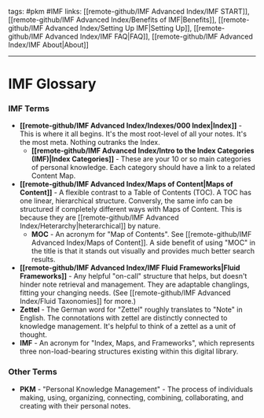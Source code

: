 tags: #pkm #IMF
links: [[remote-github/IMF Advanced Index/IMF START]], [[remote-github/IMF Advanced Index/Benefits of IMF|Benefits]], [[remote-github/IMF Advanced Index/Setting Up IMF|Setting Up]], [[remote-github/IMF Advanced Index/IMF FAQ|FAQ]], [[remote-github/IMF Advanced Index/IMF About|About]]


---
# IMF Glossary

### IMF Terms
- **[[remote-github/IMF Advanced Index/Indexes/000 Index|Index]]** - This is where it all begins. It's the most root-level of all your notes. It's the most meta. Nothing outranks the Index. 
	- **[[remote-github/IMF Advanced Index/Intro to the Index Categories (IMF)|Index Categories]]** - These are your 10 or so main categories of personal knowledge. Each category should have a link to a related Content Map.
- **[[remote-github/IMF Advanced Index/Maps of Content|Maps of Content]]** - A flexible contrast to a Table of Contents (TOC). A TOC has one linear, hierarchical structure. Conversly, the same info can be structured if completely different ways with Maps of Content. This is because they are [[remote-github/IMF Advanced Index/Heterarchy|heterarchical]] by nature. 
	- **MOC** - An acronym for "Map of Contents". See [[remote-github/IMF Advanced Index/Maps of Content]]. A side benefit of using "MOC" in the title is that it stands out visually and provides much better search results. 
- **[[remote-github/IMF Advanced Index/IMF Fluid Frameworks|Fluid Frameworks]]** - Any helpful "on-call" structure that helps, but doesn't hinder note retrieval and management. They are adaptable changlings, fitting your changing needs. (See [[remote-github/IMF Advanced Index/Fluid Taxonomies]] for more.)
- **Zettel** - The German word for "Zettel" roughly translates to "Note" in English. The connotations with zettel are distinctly connected to knowledge management. It's helpful to think of a zettel as a unit of thought.
- **IMF** - An acronym for "Index, Maps, and Frameworks", which represents three non-load-bearing structures existing within this digital library.


### Other Terms
- **PKM** - "Personal Knowledge Management" - The process of individuals making, using, organizing, connecting, combining, collaborating, and creating with their personal notes.
